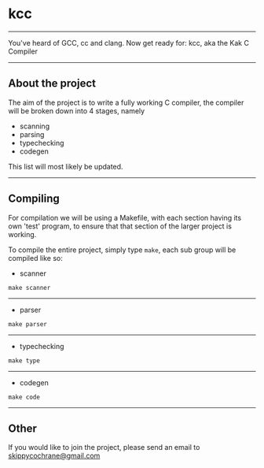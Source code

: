 kcc
===

---

You've heard of GCC, cc and clang. Now get ready for: kcc, aka the Kak C Compiler

---

## About the project

The aim of the project is to write a fully working C compiler, the compiler
will be broken down into 4 stages, namely

* scanning
* parsing
* typechecking
* codegen

This list will most likely be updated.

---

## Compiling

For compilation we will be using a Makefile, with each section having its own
'test' program, to ensure that that section of the larger project is working.

To compile the entire project, simply type `make`, each sub group will be
compiled like so:

* scanner
````
make scanner
````

---

* parser
````
make parser
````

---

* typechecking
````
make type
````

---

* codegen
````
make code
````

---

## Other

If you would like to join the project, please send an email to
skippycochrane@gmail.com
